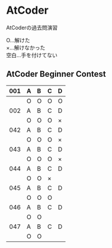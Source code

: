 # AtCoder
AtCoderの過去問演習

O...解けた  
×...解けなかった  
空白...手を付けてない  
## AtCoder Beginner Contest
|001|A|B|C|D|
|:---|:---|:---|:---|:---|
||O|O|O|O|
|002|A|B|C|D|
||O|O|O|×|
|042|A|B|C|D|
||O|O|O|×|
|043|A|B|C|D|
||O|O|O|×|
|044|A|B|C|D|
||O|O|×||
|045|A|B|C|D|
||O|O|O||
|046|A|B|C|D|
||O|O|||
|047|A|B|C|D|
||O|O|||









